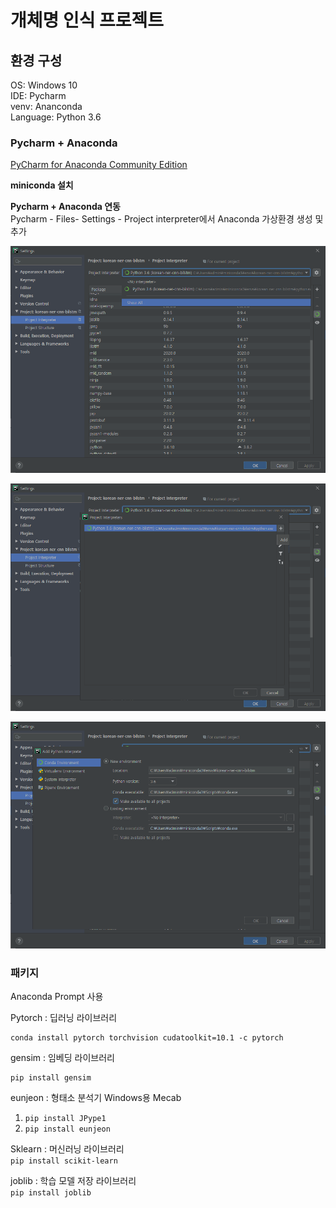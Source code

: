 # 개체명 인식 프로젝트


## 환경 구성

OS: Windows 10  
IDE: Pycharm  
venv: Ananconda  
Language: Python 3.6  

### Pycharm + Anaconda
[PyCharm for Anaconda Community Edition](https://www.jetbrains.com/pycharm/download/download-thanks.html?code=PCC&platform=windowsAnaconda)

**miniconda 설치**

**Pycharm + Anaconda 연동**  
Pycharm - Files- Settings - Project interpreter에서 Anaconda 가상환경 생성 및 추가

<p align="center">
  <img src="./img/Pycharm_1.png" alt="Pycharm for Anaconda 1" width="738">
</p>

<p align="center">
  <img src="./img/Pycharm_2.png" alt="Pycharm for Anaconda 2" width="738">
</p>

<p align="center">
  <img src="./img/Pycharm_3.png" alt="Pycharm for Anaconda 3" width="738">
</p>

### 패키지

Anaconda Prompt 사용  

Pytorch : 딥러닝 라이브러리  
 ```
 conda install pytorch torchvision cudatoolkit=10.1 -c pytorch
 ```

gensim : 임베딩 라이브러리  
```
pip install gensim
```

eunjeon : 형태소 분석기 Windows용 Mecab  
1. `pip install JPype1`  
2. `pip install eunjeon`

Sklearn : 머신러닝 라이브러리  
`pip install scikit-learn`

joblib : 학습 모델 저장 라이브러리  
`pip install joblib`